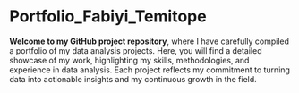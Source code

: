 # Portfolio_Fabiyi_Temitope
**Welcome to my GitHub project repository**, where I have carefully compiled a portfolio of my data analysis projects. Here, you will find a detailed showcase of my work, highlighting my skills, methodologies, and experience in data analysis.  Each project reflects my commitment to turning data into actionable insights and my continuous growth in the field.
